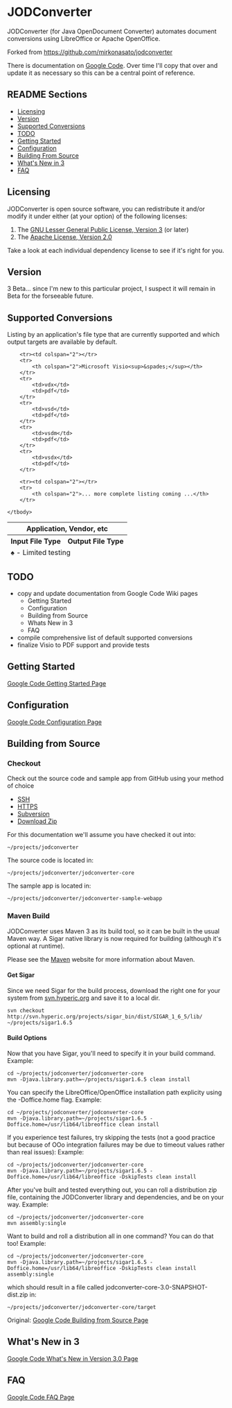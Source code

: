 # JODConverter

JODConverter (for Java OpenDocument Converter) automates document conversions
using LibreOffice or Apache OpenOffice.

Forked from https://github.com/mirkonasato/jodconverter

There is documentation on [Google Code](http://code.google.com/p/jodconverter/). Over time I'll copy that over and update it as necessary so this can be a central point of reference.

## README Sections
- [Licensing](#licensing)
- [Version](#version)
- [Supported Conversions](#supported-conversions)
- [TODO](#todo)
- [Getting Started](#getting-started)
- [Configuration](#configuration)
- [Building From Source](#building-from-source)
- [What's New in 3](#whats-new-in-3)
- [FAQ](#faq)

## Licensing
JODConverter is open source software, you can redistribute it and/or
modify it under either (at your option) of the following licenses:

1. The [GNU Lesser General Public License, Version 3](LICENSE-LGPL3.txt) (or later)
2. The [Apache License, Version 2.0](LICENSE-APACHE2.txt)

Take a look at each individual dependency license to see if it's right for you.

## Version
3 Beta... since I'm new to this particular project, I suspect it will remain in Beta for the forseeable future.

## Supported Conversions
Listing by an application's file type that are currently supported and which output targets are available by default.
<table>
	<thead>
		<tr>
			<th colspan="2">Application, Vendor, etc</th>
		</tr>
		<tr>
			<th>Input File Type</th>
			<th>Output File Type</th>
		</tr>
	</thead>
	<tfoot>
		<tr>
			<td colspan="2">
				<div>&spades; - Limited testing</div>
			</td>
		</tr>
	</tfoot>
	<tbody>

		<tr><td colspan="2"></tr>
		<tr>
			<th colspan="2">Microsoft Visio<sup>&spades;</sup></th>
		</tr>
		<tr>
			<td>vdx</td>
			<td>pdf</td>
		</tr>
		<tr>
			<td>vsd</td>
			<td>pdf</td>
		</tr>
		<tr>
			<td>vsdm</td>
			<td>pdf</td>
		</tr>
		<tr>
			<td>vsdx</td>
			<td>pdf</td>
		</tr>

		<tr><td colspan="2"></tr>
		<tr>
			<th colspan="2">... more complete listing coming ...</th>
		</tr>

	</tbody>
</table>

## TODO
- copy and update documentation from Google Code Wiki pages
  - Getting Started
  - Configuration
  - Building from Source
  - Whats New in 3
  - FAQ
- compile comprehensive list of default supported conversions
- finalize Visio to PDF support and provide tests

## Getting Started
[Google Code Getting Started Page](http://code.google.com/p/jodconverter/wiki/GettingStarted)

## Configuration
[Google Code Configuration Page](http://code.google.com/p/jodconverter/wiki/Configuration)

## Building from Source

### Checkout
Check out the source code and sample app from GitHub using your method of choice
- [SSH](git@github.com:erictallman/jodconverter.git)
- [HTTPS](https://github.com/erictallman/jodconverter.git)
- [Subversion](https://github.com/erictallman/jodconverter)
- [Download Zip](https://github.com/erictallman/jodconverter/archive/master.zip)

For this documentation we'll assume you have checked it out into:
```
~/projects/jodconverter
```

The source code is located in:
```
~/projects/jodconverter/jodconverter-core
```

The sample app is located in:
```
~/projects/jodconverter/jodconverter-sample-webapp
```

### Maven Build
JODConverter uses Maven 3 as its build tool, so it can be built in the usual Maven way. A Sigar native library is now required for building (although it's optional at runtime).

Please see the [Maven](http://maven.apache.org/) website for more information about Maven.

#### Get Sigar
Since we need Sigar for the build process, download the right one for your system from [svn.hyperic.org](http://svn.hyperic.org/projects/sigar_bin/dist/SIGAR_1_6_5/lib/) and save it to a local dir. 
```
svn checkout http://svn.hyperic.org/projects/sigar_bin/dist/SIGAR_1_6_5/lib/ ~/projects/sigar1.6.5
```

#### Build Options
Now that you have Sigar, you'll need to specify it in your build command.
Example:
```
cd ~/projects/jodconverter/jodconverter-core
mvn -Djava.library.path=~/projects/sigar1.6.5 clean install
```
You can specify the LibreOffice/OpenOffice installation path explicity using the -Doffice.home flag.
Example:
```
cd ~/projects/jodconverter/jodconverter-core
mvn -Djava.library.path=~/projects/sigar1.6.5 -Doffice.home=/usr/lib64/libreoffice clean install
```

If you experience test failures, try skipping the tests (not a good practice but because of OOo integration failures may be due to timeout values rather than real issues):
Example:
```
cd ~/projects/jodconverter/jodconverter-core
mvn -Djava.library.path=~/projects/sigar1.6.5 -Doffice.home=/usr/lib64/libreoffice -DskipTests clean install
```

After you've built and tested everything out, you can roll a distribution zip file, containing the JODConverter library and dependencies, and be on your way.
Example:
```
cd ~/projects/jodconverter/jodconverter-core
mvn assembly:single
```

Want to build and roll a distribution all in one command? You can do that too!
Example:
```
cd ~/projects/jodconverter/jodconverter-core
mvn -Djava.library.path=~/projects/sigar1.6.5 -Doffice.home=/usr/lib64/libreoffice -DskipTests clean install assembly:single
```
which should result in a file called jodconverter-core-3.0-SNAPSHOT-dist.zip in:
```
~/projects/jodconverter/jodconverter-core/target
```


Original: [Google Code Building from Source Page](http://code.google.com/p/jodconverter/wiki/BuildingFromSource)

## What's New in 3
[Google Code What's New in Version 3.0 Page](http://code.google.com/p/jodconverter/wiki/WhatsNewInVersion3)

## FAQ
[Google Code FAQ Page](http://code.google.com/p/jodconverter/wiki/FAQ)
